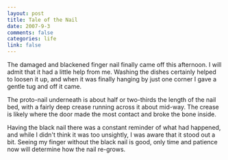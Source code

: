 ```yaml
--- 
layout: post
title: Tale of the Nail
date: 2007-9-3
comments: false
categories: life
link: false
---
```

The damaged and blackened finger nail finally came off this afternoon.  I will admit that it had a little help from me.  Washing the dishes certainly helped to loosen it up, and when it was finally hanging by just one corner I gave a gentle tug and off it came.

The proto-nail underneath is about half or two-thirds the length of the nail bed, with a fairly deep crease running across it about mid-way.  The crease is likely where the door made the most contact and broke the bone inside.

Having the black nail there was a constant reminder of what had happened, and while I didn't think it was too unsightly, I was aware that it stood out a bit.  Seeing my finger without the black nail is good, only time and patience now will determine how the nail re-grows.
